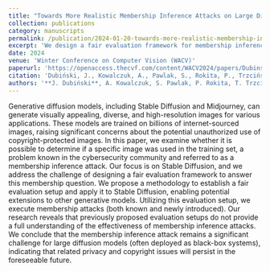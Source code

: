 ```yaml
---
title: "Towards More Realistic Membership Inference Attacks on Large Diffusion Models"
collection: publications
category: manuscripts
permalink: /publication/2024-01-20-towards-more-realistic-membership-inference-diffusion
excerpt: 'We design a fair evaluation framework for membership inference on Stable Diffusion, apply existing and new attacks, and show prior setups overestimate success while true membership detection remains difficult.'
date: 2024
venue: 'Winter Conference on Computer Vision (WACV)'
paperurl: 'https://openaccess.thecvf.com/content/WACV2024/papers/Dubinski_Towards_More_Realistic_Membership_Inference_Attacks_on_Large_Diffusion_Models_WACV_2024_paper.pdf'
citation: 'Dubiński, J., Kowalczuk, A., Pawlak, S., Rokita, P., Trzciński, T., & Morawiecki, P. (2024). "Towards More Realistic Membership Inference Attacks on Large Diffusion Models." In WACV 2024.'
authors: '**J. Dubiński**, A. Kowalczuk, S. Pawlak, P. Rokita, T. Trzciński, P. Morawiecki'
---
```

Generative diffusion models, including Stable Diffusion and Midjourney, can generate visually appealing, diverse, and high-resolution images for various applications. These models are trained on billions of internet-sourced images, raising significant concerns about the potential unauthorized use of copyright-protected images. In this paper, we examine whether it is possible to determine if a specific image was used in the training set, a problem known in the cybersecurity community and referred to as a membership inference attack. Our focus is on Stable Diffusion, and we address the challenge of designing a fair evaluation framework to answer this membership question. We propose a methodology to establish a fair evaluation setup and apply it to Stable Diffusion, enabling potential extensions to other generative models. Utilizing this evaluation setup, we execute membership attacks (both known and newly introduced). Our research reveals that previously proposed evaluation setups do not provide a full understanding of the effectiveness of membership inference attacks. We conclude that the membership inference attack remains a significant challenge for large diffusion models (often deployed as black-box systems), indicating that related privacy and copyright issues will persist in the foreseeable future.

